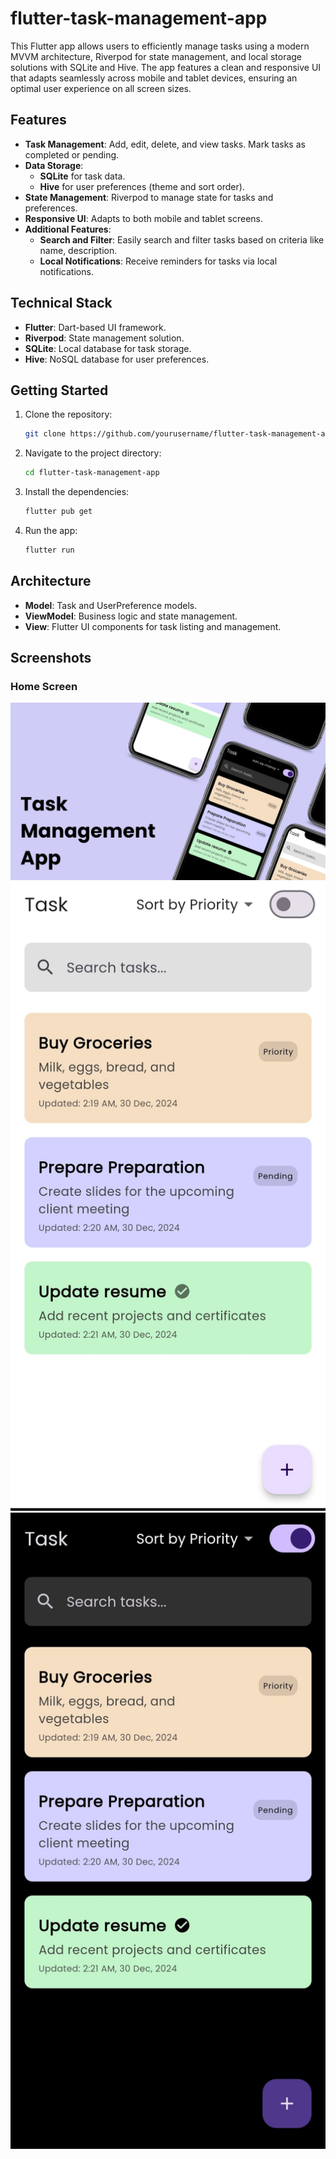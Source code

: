 # flutter-task-management-app
This Flutter app allows users to efficiently manage tasks using a modern MVVM architecture, Riverpod for state management, and local storage solutions with SQLite and Hive. The app features a clean and responsive UI that adapts seamlessly across mobile and tablet devices, ensuring an optimal user experience on all screen sizes.

## Features
- **Task Management**: Add, edit, delete, and view tasks. Mark tasks as completed or pending.
- **Data Storage**: 
  - **SQLite** for task data.
  - **Hive** for user preferences (theme and sort order).
- **State Management**: Riverpod to manage state for tasks and preferences.
- **Responsive UI**: Adapts to both mobile and tablet screens.
- **Additional Features**:
  - **Search and Filter**: Easily search and filter tasks based on criteria like name, description.
  - **Local Notifications**: Receive reminders for tasks via local notifications.

## Technical Stack
- **Flutter**: Dart-based UI framework.
- **Riverpod**: State management solution.
- **SQLite**: Local database for task storage.
- **Hive**: NoSQL database for user preferences.

## Getting Started
1. Clone the repository:
   ```bash
   git clone https://github.com/yourusername/flutter-task-management-app.git
   ```
2. Navigate to the project directory:
   ```bash
   cd flutter-task-management-app
   ```
3. Install the dependencies:
   ```bash
   flutter pub get
   ```
4. Run the app:
   ```bash
   flutter run
   ```

## Architecture
- **Model**: Task and UserPreference models.
- **ViewModel**: Business logic and state management.
- **View**: Flutter UI components for task listing and management.

## Screenshots

### Home Screen
![Mockup Screen](assets/screenshots/mokup.jpg)
![Home Screen](assets/screenshots/home_screen.jpg)
![Home Screen Dark](assets/screenshots/home_screen_dark.jpg)




